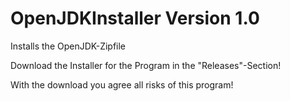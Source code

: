 # OpenJDKInstaller Version 1.0
Installs the OpenJDK-Zipfile

Download the Installer for the Program in the "Releases"-Section!

With the download you agree all risks of this program!
